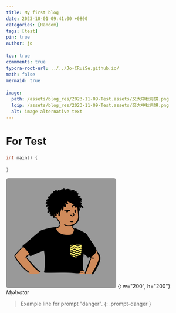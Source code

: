 ```yaml
---
title: My first blog
date: 2023-10-01 09:41:00 +0800
categories: [Random]
tags: [test]     
pin: true
author: jo

toc: true
commments: true
typora-root-url: ../../Jo-CRuiSe.github.io/
math: false
mermaid: true

image:
  path: /assets/blog_res/2023-11-09-Test.assets/交大中秋月饼.png
  lqip: /assets/blog_res/2023-11-09-Test.assets/交大中秋月饼.png
  alt: image alternative text
---
```


# For Test

```c++
int main() {

}
```

![Desktop View](/assets/blog_res/2023-11-09-Test.assets/peep.png) {: w="200", h="200"}
_MyAvatar_


> Example line for prompt "danger".
{: .prompt-danger }